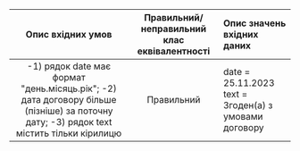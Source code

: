 |Опис вхідних умов|Правильний/неправильний клас еквівалентності|Опис значень вхідних даних|
|:-----:|:-----:|:-----|
|-1) рядок date має формат "день.місяць.рік"; -2) дата договору більше (пізніше) за поточну дату; -3) рядок text містить тільки кірилицю|Правильний|date = 25.11.2023 text = Згоден(а) з умовами договору|

